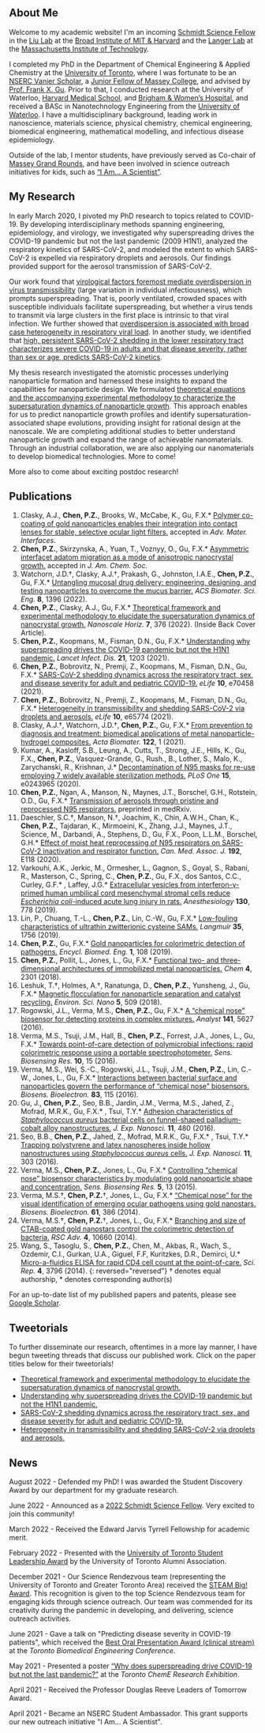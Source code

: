 ## About Me
Welcome to my academic website! I'm an incoming [Schmidt Science Fellow](https://schmidtsciencefellows.org/) in the [Liu Lab](https://www.liugroup.us/) at the [Broad Institute of MIT & Harvard](https://www.broadinstitute.org/) and the [Langer Lab](https://langerlab.mit.edu/) at the [Massachusetts Institute of Technology](https://www.mit.edu/).

I completed my PhD in the Department of Chemical Engineering & Applied Chemistry at the [University of Toronto](https://chem-eng.utoronto.ca/), where I was fortunate to be an [NSERC Vanier Scholar](https://vanier.gc.ca/en/home-accueil.html), a [Junior Fellow of Massey College](https://www.masseycollege.ca/), and advised by [Prof. Frank X. Gu](https://chem-eng.utoronto.ca/faculty-staff/faculty-members/frank-gu/). Prior to that, I conducted research at the University of Waterloo, [Harvard Medical School](https://hms.harvard.edu/), and [Brigham & Women’s Hospital](https://www.brighamandwomens.org/), and received a BASc in Nanotechnology Engineering from the [University of Waterloo](https://uwaterloo.ca/). I have a multidisciplinary background, leading work in nanoscience, materials science, physical chemistry, chemical engineering, biomedical engineering, mathematical modelling, and infectious disease epidemiology.

Outside of the lab, I mentor students, have previously served as Co-chair of [Massey Grand Rounds](https://www.masseycollege.ca/massey-grand-rounds/), and have been involved in science outreach initiatives for kids, such as [“I Am… A Scientist”](https://twitter.com/UofTSR/status/1388138602354421760?s=20).

## My Research
In early March 2020, I pivoted my PhD research to topics related to COVID-19. By developing interdisciplinary methods spanning engineering, epidemiology, and virology, we investigated why superspreading drives the COVID-19 pandemic but not the last pandemic (2009 H1N1), analyzed the respiratory kinetics of SARS-CoV-2, and modeled the extent to which SARS-CoV-2 is expelled via respiratory droplets and aerosols. Our findings provided support for the aerosol transmission of SARS-CoV-2.

Our work found that [virological factors foremost mediate overdispersion in virus transmissibility](https://www.thelancet.com/journals/laninf/article/PIIS1473-3099(21)00406-0/fulltext) (large variation in individual infectiousness), which prompts superspreading. That is, poorly ventilated, crowded spaces with susceptible individuals facilitate superspreading, but whether a virus tends to transmit via large clusters in the first place is intrinsic to that viral infection. We further showed that [overdispersion is associated with broad case heterogeneity in respiratory viral load](https://doi.org/10.7554/eLife.65774). In another study, we identified that [high, persistent SARS-CoV-2 shedding in the lower respiratory tract characterizes severe COVID-19 in adults and that disease severity, rather than sex or age, predicts SARS-CoV-2 kinetics](https://elifesciences.org/articles/70458).

My thesis research investigated the atomistic processes underlying nanoparticle formation and harnessed these insights to expand the capabilities for nanoparticle design. We formulated [theoretical equations and the accompanying experimental methodology to characterize the supersaturation dynamics of nanoparticle growth](https://pubs.rsc.org/en/content/articlelanding/2022/nh/d1nh00572c). This approach enables for us to predict nanoparticle growth profiles and identify supersaturation-associated shape evolutions, providing insight for rational design at the nanoscale. We are completing additional studies to better understand nanoparticle growth and expand the range of achievable nanomaterials. Through an industrial collaboration, we are also applying our nanomaterials to develop biomedical technologies. More to come!

More also to come about exciting postdoc research!

## Publications
1. Clasky, A.J., **Chen, P.Z.**, Brooks, W., McCabe, K., Gu, F.X.* [Polymer co-coating of gold nanoparticles enables their integration into contact lenses for stable, selective ocular light filters.]() accepted in _Adv. Mater. Interfaces_.
1. **Chen, P.Z.**, Skirzynska, A., Yuan, T., Voznyy, O., Gu, F.X.* [Asymmetric interfacet adatom migration as a mode of anisotropic nanocrystal growth.]() accepted in _J. Am. Chem. Soc._
1. Watchorn, J.D.†, Clasky, A.J.†, Prakash, G., Johnston, I.A.E., **Chen, P.Z.**, Gu, F.X.* [Untangling mucosal drug delivery: engineering, designing, and testing nanoparticles to overcome the mucus barrier.](https://pubs.acs.org/doi/abs/10.1021/acsbiomaterials.2c00047) _ACS Biomater. Sci. Eng._ **8**, 1396 (2022).
1. **Chen, P.Z.**, Clasky, A.J., Gu, F.X.* [Theoretical framework and experimental methodology to elucidate the supersaturation dynamics of nanocrystal growth.](https://pubs.rsc.org/en/content/articlelanding/2022/nh/d1nh00572c) _Nanoscale Horiz._ **7**, 376 (2022). (Inside Back Cover Article).
1. **Chen, P.Z.**, Koopmans, M., Fisman, D.N., Gu, F.X.* [Understanding why superspreading drives the COVID-19 pandemic but not the H1N1 pandemic.](https://www.thelancet.com/journals/laninf/article/PIIS1473-3099(21)00406-0/fulltext) _Lancet Infect. Dis._ **21**, 1203 (2021).
1. **Chen, P.Z.**, Bobrovitz, N., Premji, Z., Koopmans, M., Fisman, D.N., Gu, F.X.* [SARS-CoV-2 shedding dynamics across the respiratory tract, sex, and disease severity for adult and pediatric COVID-19.](https://elifesciences.org/articles/70458) _eLife_ **10**, e70458 (2021).
1.	**Chen, P.Z.**, Bobrovitz, N., Premji, Z., Koopmans, M., Fisman, D.N., Gu, F.X.* [Heterogeneity in transmissibility and shedding SARS-CoV-2 via droplets and aerosols.](https://doi.org/10.7554/eLife.65774) _eLife_ **10**, e65774 (2021).	
1.	Clasky, A.J.†, Watchorn, J.D.†, **Chen, P.Z.**, Gu, F.X.* [From prevention to diagnosis and treatment: biomedical applications of metal nanoparticle-hydrogel composites.](https://doi.org/10.1016/j.actbio.2020.12.030) _Acta Biomater._ **122**, 1 (2021). 
1.	Kumar, A., Kasloff, S.B., Leung, A., Cutts, T., Strong, J.E., Hills, K., Gu, F.X., **Chen, P.Z.**, Vasquez-Grande, G., Rush., B., Lother, S., Malo, K., Zarychanski, R., Krishnan, J.* [Decontamination of N95 masks for re-use employing 7 widely available sterilization methods.](https://doi.org/10.1371/journal.pone.0243965) _PLoS One_ **15**, e0243965 (2020). 
1.	**Chen, P.Z.**, Ngan, A., Manson, N., Maynes, J.T., Borschel, G.H., Rotstein, O.D., Gu, F.X.* [Transmission of aerosols through pristine and reprocessed N95 respirators.](https://doi.org/10.1101/2020.05.14.20094821) preprinted in medRxiv.
1.	Daeschler, S.C.†, Manson, N.†, Joachim, K., Chin, A.W.H., Chan, K., **Chen, P.Z.**, Tajdaran, K., Mirmoeini, K., Zhang, J.J., Maynes, J.T., Science, M., Darbandi, A., Stephens, D., Gu, F.X., Poon, L.L.M., Borschel, G.H.* [Effect of moist heat reprocessing of N95 respirators on SARS-CoV-2 inactivation and respirator function.](https://doi.org/10.1503/cmaj.201203) _Can. Med. Assoc. J._ **192**, E118 (2020). 
1.	Varkouhi, A.K., Jerkic, M., Ormesher, L., Gagnon, S., Goyal, S., Rabani, R., Masterson, C., Spring, C., **Chen, P.Z.**, Gu, F.X., dos Santos, C.C., Curley, G.F.* , Laffey, J.G.* [Extracellular vesicles from interferon-γ-primed human umbilical cord mesenchymal stromal cells reduce _Escherichia coli_-induced acute lung injury in rats.](https://doi.org/10.1097/ALN.0000000000002655) _Anesthesiology_ **130**, 778 (2019).
1.	Lin, P., Chuang, T.-L., **Chen, P.Z.**, Lin, C.-W., Gu, F.X.* [Low-fouling characteristics of ultrathin zwitterionic cysteine SAMs.](https://doi.org/10.1021/acs.langmuir.8b01525) _Langmuir_ **35**, 1756 (2019).
1.	**Chen, P.Z.**, Gu, F.X.* [Gold nanoparticles for colorimetric detection of pathogens.](https://doi.org/10.1016/B978-0-12-801238-3.99873-8) _Encycl. Biomed. Eng._ **1**, 108 (2019).
1.	**Chen, P.Z.**, Pollit, L., Jones, L., Gu, F.X.* [Functional two- and three-dimensional architectures of immobilized metal nanoparticles.](https://doi.org/10.1016/j.chempr.2018.07.009) _Chem_ **4**, 2301 (2018).
1.	Leshuk, T.†, Holmes, A.†, Ranatunga, D., **Chen, P.Z.**, Yunsheng, J., Gu, F.X.* [Magnetic flocculation for nanoparticle separation and catalyst recycling.](https://doi.org/10.1039/C7EN00827A) _Environ. Sci. Nano_ **5**, 509 (2018).
1.	Rogowski, J.L., Verma, M.S., **Chen, P.Z.**, Gu, F.X.* [A “chemical nose” biosensor for detecting proteins in complex mixtures.](https://doi.org/10.1039/C6AN00729E) _Analyst_ **141**, 5627 (2016).
1.	Verma, M.S., Tsuji, J.M., Hall, B., **Chen, P.Z.**, Forrest, J.A., Jones, L., Gu, F.X.* [Towards point-of-care detection of polymicrobial infections: rapid colorimetric response using a portable spectrophotometer.](https://doi.org/10.1016/j.sbsr.2016.05.004) _Sens. Biosensing Res._ **10**, 15 (2016).
1.	Verma, M.S., Wei, S.-C., Rogowski, J.L., Tsuji, J.M., **Chen, P.Z.**, Lin, C.-W., Jones, L., Gu, F.X.* [Interactions between bacterial surface and nanoparticles govern the performance of “chemical nose” biosensors.](https://doi.org/10.1016/j.bios.2016.04.024) _Biosens. Bioelectron._ **83**, 115 (2016).
1.	Gu, J., **Chen, P.Z.**, Seo, B.B., Jardin, J.M., Verma, M.S., Jahed, Z., Mofrad, M.R.K., Gu, F.X.* , Tsui, T.Y.* [Adhesion characteristics of _Staphylococcus aureus_ bacterial cells on funnel-shaped palladium-cobalt alloy nanostructures.](https://doi.org/10.1080/17458080.2015.1083126) _J. Exp. Nanosci._ **11**, 480 (2016).
1.	Seo, B.B., **Chen, P.Z.**, Jahed, Z., Mofrad, M.R.K., Gu, F.X.* , Tsui, T.Y.* [Trapping polystyrene and latex nanospheres inside hollow nanostructures using _Staphylococcus aureus_ cells.](https://doi.org/10.1080/17458080.2015.1059505) _J. Exp. Nanosci._ **11**, 303 (2016).
1.	Verma, M.S., **Chen, P.Z.**, Jones, L., Gu, F.X.* [Controlling “chemical nose” biosensor characteristics by modulating gold nanoparticle shape and concentration.](https://doi.org/10.1016/j.sbsr.2015.04.007) _Sens. Biosensing Res._ **5**, 13 (2015). 
1.	Verma, M.S.†, **Chen, P.Z.**†, Jones, L., Gu, F.X.* [“Chemical nose” for the visual identification of emerging ocular pathogens using gold nanostars.](https://doi.org/10.1016/j.bios.2014.05.045) _Biosens. Bioelectron._ **61**, 386 (2014). 
1.	Verma, M.S.†, **Chen, P.Z.**†, Jones, L., Gu, F.X.* [Branching and size of CTAB-coated gold nanostars control the colorimetric detection of bacteria.](https://doi.org/10.1039/C3RA46194G) _RSC Adv._ **4**, 10660 (2014). 
1.	Wang, S., Tasoglu, S., **Chen, P.Z.**, Chen, M., Akbas, R., Wach, S., Ozdemir, C.I., Gurkan, U.A., Giguel, F.F, Kuritzkes, D.R., Demirci, U.* [Micro-a-fluidics ELISA for rapid CD4 cell count at the point-of-care.](https://doi.org/10.1038/srep03796) _Sci. Rep._ **4**, 3796 (2014).
{: reversed="reversed"}	
† denotes equal authorship, * denotes corresponding author(s)

For an up-to-date list of my published papers and patents, please see [Google Scholar](https://scholar.google.ca/citations?hl=en&user=MGGFI3IAAAAJ&view_op=list_works&sortby=pubdate). 

## Tweetorials
To further disseminate our research, oftentimes in a more lay manner, I have begun tweeting threads that discuss our published work. Click on the paper titles below for their tweetorials!
- [Theoretical framework and experimental methodology to elucidate the supersaturation dynamics of nanocrystal growth.](https://twitter.com/paulchenz/status/1483959109380710400?s=20&t=K_0etQ-HugorTedR8JdrIg)
- [Understanding why superspreading drives the COVID-19 pandemic but not the H1N1 pandemic.](https://twitter.com/paulchenz/status/1422357683408146433)
- [SARS-CoV-2 shedding dynamics across the respiratory tract, sex, and disease severity for adult and pediatric COVID-19.](https://twitter.com/paulchenz/status/1428787684588277761)
- [Heterogeneity in transmissibility and shedding SARS-CoV-2 via droplets and aerosols.](https://twitter.com/paulchenz/status/1383121971291037698?s=20)

## News

August 2022 - Defended my PhD! I was awarded the Student Discovery Award by our department for my graduate research.

June 2022 - Announced as a [2022 Schmidt Science Fellow](https://schmidtsciencefellows.org/news/eric-and-wendy-schmidt-announce-2022-schmidt-science-fellows). Very excited to join this community!

March 2022 - Received the Edward Jarvis Tyrrell Fellowship for academic merit.

February 2022 - Presented with the [University of Toronto Student Leadership Award](https://news.engineering.utoronto.ca/meet-18-student-leaders-who-enriched-the-u-of-t-engineering-community-this-year/) by the University of Toronto Alumni Association.

December 2021 - Our Science Rendezvous team (representing the University of Toronto and Greater Toronto Area) received the [STEAM Big! Award](https://www.sciencerendezvous.ca/hall_of_fame/steam-big-award/2021-steam-big-award/). This recognition is given to the top Science Rendezvous team for engaging kids through science outreach. Our team was commended for its creativity during the pandemic in developing, and delivering, science outreach activities.

June 2021 - Gave a talk on "Predicting disease severity in COVID-19 patients", which received the [Best Oral Presentation Award (clinical stream)](https://twitter.com/ToBE_Conference/status/1405287082591866882?s=20) at the _Toronto Biomedical Engineering Conference_.

May 2021 - Presented a poster [“Why does superspreading drive COVID-19 but not the last pandemic?”](https://twitter.com/paulchenz/status/1398384186466131980?s=20) at the _Toronto ChemE Research Exhibition_.

April 2021 - Received the Professor Douglas Reeve Leaders of Tomorrow Award.

April 2021 - Became an NSERC Student Ambassador. This grant supports our new outreach initiative "I Am... A Scientist".
